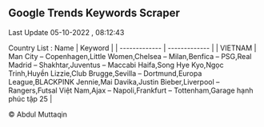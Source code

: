 

## Google Trends Keywords Scraper 
 
Last Update 05-10-2022 , 08:12:43

Country List :
 Name  | Keyword |
| ------------- | ------------- |
| VIETNAM | Man City – Copenhagen,Little Women,Chelsea – Milan,Benfica – PSG,Real Madrid – Shakhtar,Juventus – Maccabi Haifa,Song Hye Kyo,Ngọc Trinh,Huyền Lizzie,Club Brugge,Sevilla – Dortmund,Europa League,BLACKPINK Jennie,Mai Davika,Justin Bieber,Liverpool – Rangers,Futsal Việt Nam,Ajax – Napoli,Frankfurt – Tottenham,Garage hạnh phúc tập 25 |



© Abdul Muttaqin 
